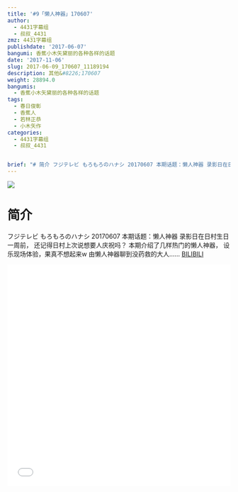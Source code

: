 ```yaml
---
title: '#9「懒人神器」170607'
author:
  - 4431字幕组
  - 叔叔_4431
zmz: 4431字幕组
publishdate: '2017-06-07'
bangumi: 香蕉小木矢黛丽的各种各样的话题
date: '2017-11-06'
slug: 2017-06-09_170607_11189194
description: 其他&#8226;170607
weight: 28894.0
bangumis:
  - 香蕉小木矢黛丽的各种各样的话题
tags:
  - 春日俊彰
  - 香蕉人
  - 若林正恭
  - 小木矢作
categories:
  - 4431字幕组
  - 叔叔_4431


brief: "# 简介 フジテレビ もろもろのハナシ 20170607 本期话题：懒人神器 录影日在日村生日一周前， 还记得日村上次说想要人庆祝吗？ 本期介绍了几样热门的懒人神器， 设乐现场体验，果真不想起来w 由懒人神器聊到没药救的大人......"
---
```

![](https://i.imgur.com/NdVyypI.png)
# 简介  
フジテレビ  もろもろのハナシ 20170607
本期话题：懒人神器
录影日在日村生日一周前，
还记得日村上次说想要人庆祝吗？
本期介绍了几样热门的懒人神器，
设乐现场体验，果真不想起来w
由懒人神器聊到没药救的大人......
  [BILIBILI](https://www.bilibili.com/video/av11189194/)

  <iframe src="//www.bilibili.com/blackboard/player.html?aid=11189194" width="100%" height="500" frameborder="0" allowfullscreen="allowfullscreen"></iframe>
